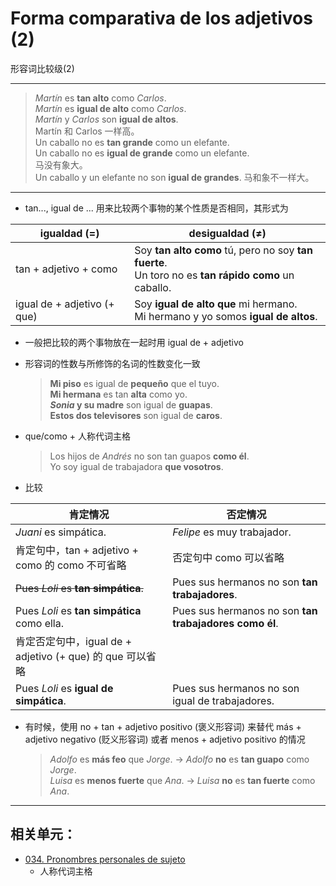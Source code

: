 # Forma comparativa de los adjetivos (2)
形容词比较级(2)

-----

> *Martín* es **tan alto** como *Carlos*.
> <br> *Martín* es **igual de alto** como *Carlos*.
> <br> *Martín* y *Carlos* son **igual de altos**.
> <br> Martín 和 Carlos 一样高。
> <br> Un caballo no es **tan grande** como un elefante.
> <br> Un caballo no es **igual de grande** como un elefante.
> <br> 马没有象大。
> <br> Un caballo y un elefante no son **igual de grandes**.
> 马和象不一样大。

-----

- tan..., igual de ... 用来比较两个事物的某个性质是否相同，其形式为

| igualdad (=) |  desigualdad (≠) |
| ---- | ---- |
| tan + adjetivo + como |  Soy **tan alto como** tú, pero no soy **tan fuerte**. <br> Un toro no es **tan rápido como** un caballo.
| igual de + adjetivo (+ que) |  Soy **igual de alto que** mi hermano. <br> Mi hermano y yo somos **igual de altos**.

- 一般把比较的两个事物放在一起时用 igual de + adjetivo

- 形容词的性数与所修饰的名词的性数变化一致
  > **Mi piso** es igual de **pequeño** que el tuyo. <br>
  > **Mi hermana** es tan **alta** como yo. <br>
  > **_Sonia_ y su madre** son igual de **guapas**. <br>
  > **Estos dos televisores** son igual de **caros**.

- que/como + 人称代词主格
  > Los hijos de _Andrés_ no son tan guapos **como él**. <br>
  > Yo soy igual de trabajadora **que vosotros**.

- 比较

| 肯定情况 | 否定情况 |
| ---- | ---- |
| _Juani_ es simpática. |  _Felipe_ es muy trabajador.  |
| 肯定句中，tan + adjetivo + como 的 como 不可省略  |  否定句中 como 可以省略  |
| <del>Pues _Loli_ es **tan simpática**.</del> |  Pues sus hermanos no son **tan trabajadores**.  |
| Pues _Loli_ es **tan simpática** como ella. |  Pues sus hermanos no son **tan trabajadores como él**.  |
| 肯定否定句中，igual de + adjetivo (+ que) 的 que 可以省略  |   |
| Pues _Loli_ es **igual de simpática**.  |  Pues sus hermanos no son igual de trabajadores.  |

- 有时候，使用 no + tan + adjetivo positivo (褒义形容词) 来替代 más + adjetivo negativo (贬义形容词) 或者 menos + adjetivo positivo 的情况
  > _Adolfo_ es **más feo** que _Jorge_. $\rightarrow$  _Adolfo_ **no** es **tan guapo** como _Jorge_. <br>
  > _Luisa_ es __menos fuerte__ que _Ana_. $\rightarrow$ _Luisa_ **no** es **tan fuerte** como *Ana*.


----

## 相关单元：

- [034. Pronombres personales de sujeto](034-yo-tú-él.md)
  - 人称代词主格
